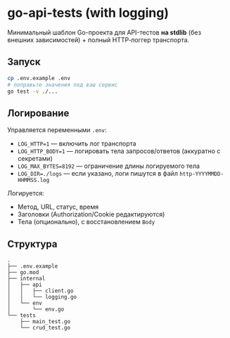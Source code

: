 # go-api-tests (with logging)

Минимальный шаблон Go-проекта для API-тестов **на stdlib** (без внешних зависимостей) + полный HTTP‑логгер транспорта.

## Запуск
```bash
cp .env.example .env
# поправьте значения под ваш сервис
go test -v ./...
```

## Логирование
Управляется переменными `.env`:
- `LOG_HTTP=1` — включить лог транспорта
- `LOG_HTTP_BODY=1` — логировать тела запросов/ответов (аккуратно с секретами)
- `LOG_MAX_BYTES=8192` — ограничение длины логируемого тела
- `LOG_DIR=./logs` — если указано, логи пишутся в файл `http-YYYYMMDD-HHMMSS.log`

Логируется:
- Метод, URL, статус, время
- Заголовки (Authorization/Cookie редактируются)
- Тела (опционально), с восстановлением `Body`

## Структура
```
.
├── .env.example
├── go.mod
├── internal
│   ├── api
│   │   ├── client.go
│   │   └── logging.go
│   └── env
│       └── env.go
└── tests
    ├── main_test.go
    └── crud_test.go
```

